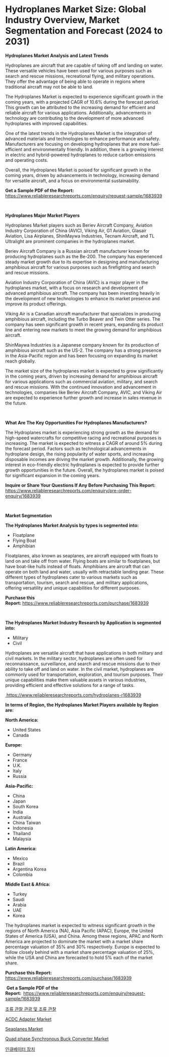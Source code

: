 <p><h1>Hydroplanes Market Size: Global Industry Overview, Market Segmentation and Forecast (2024 to 2031)</h1></p><p><strong>Hydroplanes Market Analysis and Latest Trends</strong></p>
<p><p>Hydroplanes are aircraft that are capable of taking off and landing on water. These versatile vehicles have been used for various purposes such as search and rescue missions, recreational flying, and military operations. They offer the advantage of being able to operate in regions where traditional aircraft may not be able to land.</p><p>The Hydroplanes Market is expected to experience significant growth in the coming years, with a projected CAGR of 10.6% during the forecast period. This growth can be attributed to the increasing demand for efficient and reliable aircraft for various applications. Additionally, advancements in technology are contributing to the development of more advanced hydroplanes with improved capabilities.</p><p>One of the latest trends in the Hydroplanes Market is the integration of advanced materials and technologies to enhance performance and safety. Manufacturers are focusing on developing hydroplanes that are more fuel-efficient and environmentally friendly. In addition, there is a growing interest in electric and hybrid-powered hydroplanes to reduce carbon emissions and operating costs.</p><p>Overall, the Hydroplanes Market is poised for significant growth in the coming years, driven by advancements in technology, increasing demand for versatile aircraft, and a focus on environmental sustainability.</p></p>
<p><strong>Get a Sample PDF of the Report:&nbsp;</strong> <a href="https://www.reliableresearchreports.com/enquiry/request-sample/1683939">https://www.reliableresearchreports.com/enquiry/request-sample/1683939</a></p>
<p>&nbsp;</p>
<p><strong>Hydroplanes Major Market Players</strong></p>
<p><p>Hydroplanes Market players such as Beriev Aircraft Company, Aviation Industry Corporation of China (AVIC), Viking Air, G1 Aviation, Glasair Aviation, Lisa Airplanes, ShinMaywa Industries, Tecnam Aircraft, and TL Ultralight are prominent companies in the hydroplanes market.</p><p>Beriev Aircraft Company is a Russian aircraft manufacturer known for producing hydroplanes such as the Be-200. The company has experienced steady market growth due to its expertise in designing and manufacturing amphibious aircraft for various purposes such as firefighting and search and rescue missions.</p><p>Aviation Industry Corporation of China (AVIC) is a major player in the hydroplanes market, with a focus on research and development of advanced amphibious aircraft. The company has been investing heavily in the development of new technologies to enhance its market presence and improve its product offerings.</p><p>Viking Air is a Canadian aircraft manufacturer that specializes in producing amphibious aircraft, including the Turbo Beaver and Twin Otter series. The company has seen significant growth in recent years, expanding its product line and entering new markets to meet the growing demand for amphibious aircraft.</p><p>ShinMaywa Industries is a Japanese company known for its production of amphibious aircraft such as the US-2. The company has a strong presence in the Asia-Pacific region and has been focusing on expanding its market reach globally.</p><p>The market size of the hydroplanes market is expected to grow significantly in the coming years, driven by increasing demand for amphibious aircraft for various applications such as commercial aviation, military, and search and rescue missions. With the continued innovation and advancement in technologies, companies like Beriev Aircraft Company, AVIC, and Viking Air are expected to experience further growth and increase in sales revenue in the future.</p></p>
<p>&nbsp;</p>
<p><strong>What Are The Key Opportunities For Hydroplanes Manufacturers?</strong></p>
<p><p>The Hydroplanes market is experiencing strong growth as the demand for high-speed watercrafts for competitive racing and recreational purposes is increasing. The market is expected to witness a CAGR of around 5% during the forecast period. Factors such as technological advancements in hydroplane design, the rising popularity of water sports, and increasing disposable incomes are driving the market growth. Additionally, the growing interest in eco-friendly electric hydroplanes is expected to provide further growth opportunities in the future. Overall, the hydroplanes market is poised for significant expansion in the coming years.</p></p>
<p><strong>Inquire or Share Your Questions If Any Before Purchasing This Report:</strong> <a href="https://www.reliableresearchreports.com/enquiry/pre-order-enquiry/1683939">https://www.reliableresearchreports.com/enquiry/pre-order-enquiry/1683939</a></p>
<p>&nbsp;</p>
<p><strong>Market Segmentation</strong></p>
<p><strong>The Hydroplanes Market Analysis by types is segmented into:</strong></p>
<p><ul><li>Floatplane</li><li>Flying Boat</li><li>Amphibian</li></ul></p>
<p><p>Floatplanes, also known as seaplanes, are aircraft equipped with floats to land on and take off from water. Flying boats are similar to floatplanes, but have boat-like hulls instead of floats. Amphibians are aircraft that can operate on both land and water, usually with retractable landing gear. These different types of hydroplanes cater to various markets such as transportation, tourism, search and rescue, and military applications, offering versatility and unique capabilities for different purposes.</p></p>
<p><strong>Purchase this Report:&nbsp;</strong><a href="https://www.reliableresearchreports.com/purchase/1683939">https://www.reliableresearchreports.com/purchase/1683939</a></p>
<p>&nbsp;</p>
<p><strong>The Hydroplanes Market Industry Research by Application is segmented into:</strong></p>
<p><ul><li>Military</li><li>Civil</li></ul></p>
<p><p>Hydroplanes are versatile aircraft that have applications in both military and civil markets. In the military sector, hydroplanes are often used for reconnaissance, surveillance, and search and rescue missions due to their ability to take off and land on water. In the civil market, hydroplanes are commonly used for transportation, exploration, and tourism purposes. Their unique capabilities make them valuable assets in various industries, providing efficient and effective solutions for a range of tasks.</p></p>
<p><a href="https://www.reliableresearchreports.com/hydroplanes-r1683939">&nbsp;https://www.reliableresearchreports.com/hydroplanes-r1683939</a></p>
<p><strong>In terms of Region, the Hydroplanes Market Players available by Region are:</strong></p>
<p>
    <p> <strong> North America: </strong>
        <ul>
            <li>United States</li>
            <li>Canada</li>
        </ul>
        </p> 
    <p> <strong> Europe: </strong>
        <ul>
            <li>Germany</li>
            <li>France</li>
            <li>U.K.</li>
            <li>Italy</li>
            <li>Russia</li>
        </ul>
        </p> 
    <p> <strong> Asia-Pacific: </strong>
        <ul>
            <li>China</li>
            <li>Japan</li>
            <li>South Korea</li>
            <li>India</li>
            <li>Australia</li>
            <li>China Taiwan</li>
            <li>Indonesia</li>
            <li>Thailand</li>
            <li>Malaysia</li>
        </ul>
        </p> 
    <p> <strong> Latin America: </strong>
        <ul>
            <li>Mexico</li>
            <li>Brazil</li>
            <li>Argentina Korea</li>
            <li>Colombia</li>
        </ul>
        </p> 
    <p> <strong> Middle East & Africa: </strong>
        <ul>
            <li>Turkey</li>
            <li>Saudi</li>
            <li>Arabia</li>
            <li>UAE</li>
            <li>Korea</li>
        </ul>
    </p>
    </p>
<p><p>The hydroplanes market is expected to witness significant growth in the regions of North America (NA), Asia Pacific (APAC), Europe, the United States of America (USA), and China. Among these regions, APAC and North America are projected to dominate the market with a market share percentage valuation of 35% and 30% respectively. Europe is expected to follow closely behind with a market share percentage valuation of 25%, while the USA and China are forecasted to hold 5% each of the market share.</p></p>
<p><strong>Purchase this Report: </strong><a href="https://www.reliableresearchreports.com/purchase/1683939">https://www.reliableresearchreports.com/purchase/1683939</a></p>
<p>&nbsp;<strong>Get a Sample PDF of the Report:&nbsp;&nbsp;</strong><a href="https://www.reliableresearchreports.com/enquiry/request-sample/1683939">https://www.reliableresearchreports.com/enquiry/request-sample/1683939</a></p>
<p><strong></strong></p>
<p><p><a href="https://github.com/nigaleamar09/Market-Research-Report-List-1/blob/main/8217357104422.md">조류 관찰 관광 및 조류 관찰</a></p><p><a href="https://issuu.com/reportprime-2/docs/acdc-adapter-market-size-2030.pptx">ACDC Adapter Market</a></p><p><a href="https://github.com/LiamDavis60/Market-Research-Report-List-1/blob/main/seaplanes-market.md">Seaplanes Market</a></p><p><a href="https://issuu.com/reportprime-2/docs/quad-phase-synchronous-buck-convert_0fede1cf48486f">Quad phase Synchronous Buck Converter Market</a></p><p><a href="https://github.com/lkwggful07722/Market-Research-Report-List-2/blob/main/6834947104423.md">인큐베이터 장치</a></p></p>